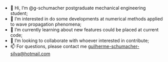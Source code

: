 - 👋 Hi, I’m @g-schumacher postgraduate mechanical engineering student;
- 👀 I’m interested in do some developments at numerical methods applied to wave propagation phenomena;
- 🌱 I’m currently learning about new features could be placed at current code;
- 💞️ I’m looking to collaborate with whoever interested in contribute;
- 📫 For questions, please contact me guilherme-schumacher-silva@hotmail.com

<!---
g-schumacher/g-schumacher is a ✨ special ✨ repository because its `README.md` (this file) appears on your GitHub profile.
You can click the Preview link to take a look at your changes.
--->
